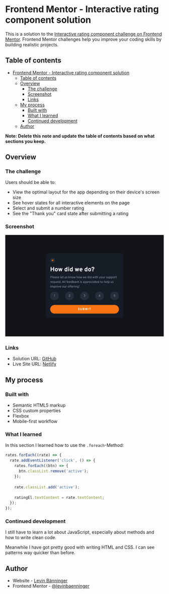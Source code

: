# Frontend Mentor - Interactive rating component solution

This is a solution to the [Interactive rating component challenge on Frontend Mentor](https://www.frontendmentor.io/challenges/interactive-rating-component-koxpeBUmI). Frontend Mentor challenges help you improve your coding skills by building realistic projects.

## Table of contents

- [Frontend Mentor - Interactive rating component solution](#frontend-mentor---interactive-rating-component-solution)
  - [Table of contents](#table-of-contents)
  - [Overview](#overview)
    - [The challenge](#the-challenge)
    - [Screenshot](#screenshot)
    - [Links](#links)
  - [My process](#my-process)
    - [Built with](#built-with)
    - [What I learned](#what-i-learned)
    - [Continued development](#continued-development)
  - [Author](#author)

**Note: Delete this note and update the table of contents based on what sections you keep.**

## Overview

### The challenge

Users should be able to:

- View the optimal layout for the app depending on their device's screen size
- See hover states for all interactive elements on the page
- Select and submit a number rating
- See the "Thank you" card state after submitting a rating

### Screenshot

![Screenshot of the solution](./images/screenshot.jpg)

### Links

- Solution URL: [GitHub](https://github.com/baenningerlevin/rating-component)
- Live Site URL: [Netlify](https://levin-baenninger-rating-component.netlify.app/)

## My process

### Built with

- Semantic HTML5 markup
- CSS custom properties
- Flexbox
- Mobile-first workflow

### What I learned

In this section I learned how to use the `.foreach`-Method:

```JavaScript
rates.forEach((rate) => {
  rate.addEventListener('click', () => {
    rates.forEach((btn) => {
      btn.classList.remove('active');
    });

    rate.classList.add('active');

    ratingEl.textContent = rate.textContent;
  });
});
```

### Continued development

I still have to learn a lot about JavaScript, especially about methods and how to write clean code.

Meanwhile I have got pretty good with writing HTML and CSS. I can see patterns way quicker than before.

## Author

- Website - [Levin Bänninger](https://levinbaenninger.dev)
- Frontend Mentor - [@levinbaenninger](https://www.frontendmentor.io/profile/levinbaenninger)
